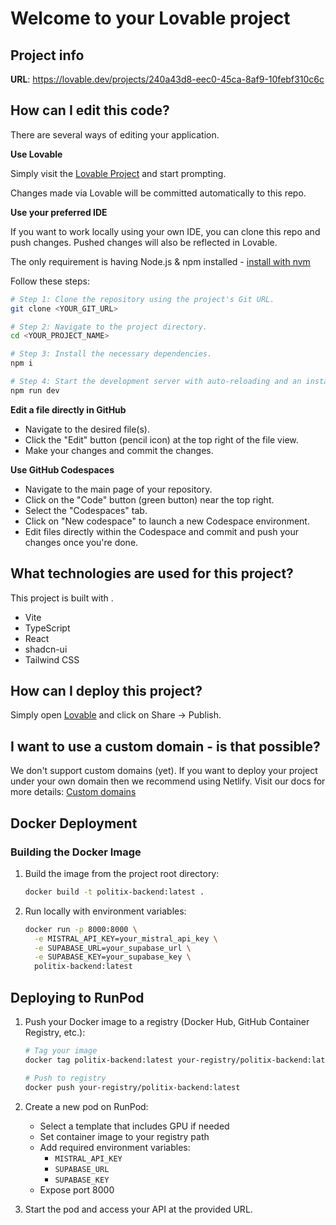 # Welcome to your Lovable project

## Project info

**URL**: https://lovable.dev/projects/240a43d8-eec0-45ca-8af9-10febf310c6c

## How can I edit this code?

There are several ways of editing your application.

**Use Lovable**

Simply visit the [Lovable Project](https://lovable.dev/projects/240a43d8-eec0-45ca-8af9-10febf310c6c) and start prompting.

Changes made via Lovable will be committed automatically to this repo.

**Use your preferred IDE**

If you want to work locally using your own IDE, you can clone this repo and push changes. Pushed changes will also be reflected in Lovable.

The only requirement is having Node.js & npm installed - [install with nvm](https://github.com/nvm-sh/nvm#installing-and-updating)

Follow these steps:

```sh
# Step 1: Clone the repository using the project's Git URL.
git clone <YOUR_GIT_URL>

# Step 2: Navigate to the project directory.
cd <YOUR_PROJECT_NAME>

# Step 3: Install the necessary dependencies.
npm i

# Step 4: Start the development server with auto-reloading and an instant preview.
npm run dev
```

**Edit a file directly in GitHub**

- Navigate to the desired file(s).
- Click the "Edit" button (pencil icon) at the top right of the file view.
- Make your changes and commit the changes.

**Use GitHub Codespaces**

- Navigate to the main page of your repository.
- Click on the "Code" button (green button) near the top right.
- Select the "Codespaces" tab.
- Click on "New codespace" to launch a new Codespace environment.
- Edit files directly within the Codespace and commit and push your changes once you're done.

## What technologies are used for this project?

This project is built with .

- Vite
- TypeScript
- React
- shadcn-ui
- Tailwind CSS

## How can I deploy this project?

Simply open [Lovable](https://lovable.dev/projects/240a43d8-eec0-45ca-8af9-10febf310c6c) and click on Share -> Publish.

## I want to use a custom domain - is that possible?

We don't support custom domains (yet). If you want to deploy your project under your own domain then we recommend using Netlify. Visit our docs for more details: [Custom domains](https://docs.lovable.dev/tips-tricks/custom-domain/)

## Docker Deployment

### Building the Docker Image

1. Build the image from the project root directory:
   ```bash
   docker build -t politix-backend:latest .
   ```

2. Run locally with environment variables:
   ```bash
   docker run -p 8000:8000 \
     -e MISTRAL_API_KEY=your_mistral_api_key \
     -e SUPABASE_URL=your_supabase_url \
     -e SUPABASE_KEY=your_supabase_key \
     politix-backend:latest
   ```

## Deploying to RunPod

1. Push your Docker image to a registry (Docker Hub, GitHub Container Registry, etc.):
   ```bash
   # Tag your image
   docker tag politix-backend:latest your-registry/politix-backend:latest
   
   # Push to registry
   docker push your-registry/politix-backend:latest
   ```

2. Create a new pod on RunPod:
   - Select a template that includes GPU if needed
   - Set container image to your registry path
   - Add required environment variables:
     - `MISTRAL_API_KEY`
     - `SUPABASE_URL`
     - `SUPABASE_KEY`
   - Expose port 8000

3. Start the pod and access your API at the provided URL.
